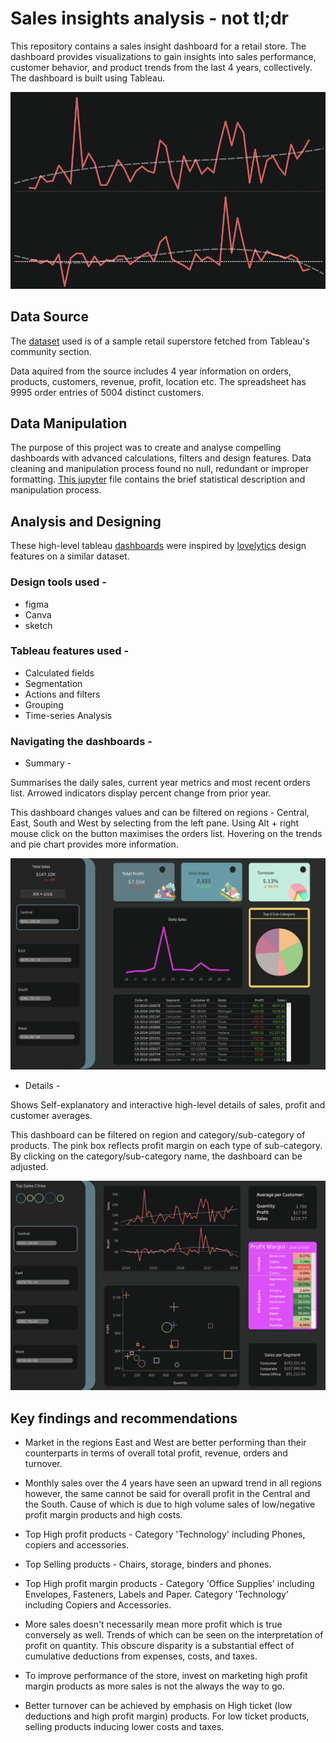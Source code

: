 # Sales insights analysis - not tl;dr 

This repository contains a sales insight dashboard for a retail store. The dashboard provides visualizations to gain insights into sales performance, customer behavior, and product trends from the last 4 years, collectively. The dashboard is built using Tableau. 

<p align="center">
  <img src="graphics/main.png">
</p>

## Data Source

The [dataset](https://community.tableau.com/s/question/0D54T00000CWeX8SAL/sample-superstore-sales-excelxls) used is of a sample retail superstore fetched from Tableau's community section.

Data aquired from the source includes 4 year information on orders, products, customers, revenue, profit, location etc. The spreadsheet has 9995 order entries of 5004 distinct customers. 

## Data Manipulation

The purpose of this project was to create and analyse compelling dashboards with advanced calculations, filters and design features. Data cleaning and manipulation process found no null, redundant or improper formatting. [This jupyter](Untitled.ipynb) file contains the brief statistical description and manipulation process.

## Analysis and Designing

These high-level tableau [dashboards](https://public.tableau.com/app/profile/suryansh.jamwal/viz/SalesinsightsDashboard/Dashboard1) were inspired by [lovelytics](https://www.youtube.com/watch?v=nkIy3ruOmZw) design features on a similar dataset. 

### Design tools used - 

* figma
* Canva
* sketch

### Tableau features used - 

* Calculated fields
* Segmentation
* Actions and filters
* Grouping
* Time-series Analysis

### Navigating the dashboards - 

* Summary - 

Summarises the daily sales, current year metrics and most recent orders list. Arrowed indicators display percent change from prior year.

This dashboard changes values and can be filtered on regions - Central, East, South and West by selecting from the left pane. Using Alt + right mouse click on the button maximises the orders list. Hovering on the trends and pie chart provides more information.

<p align="center">
  <img src="graphics/D1.png">
</p>

* Details - 

Shows Self-explanatory and interactive high-level details of sales, profit and customer averages.

This dashboard can be filtered on region and category/sub-category of products. The pink box reflects profit margin on each type of sub-category. By clicking on the category/sub-category name, the dashboard can be adjusted.

<p align="center">
  <img src="graphics/D2.png">
</p>

## Key findings and recommendations

* Market in the regions East and West are better performing than their counterparts in terms of overall total profit, revenue, orders and turnover.

* Monthly sales over the 4 years have seen an upward trend in all regions however, the same cannot be said for overall profit in the Central and the South. Cause of which is due to high volume sales of low/negative profit margin products and high costs.

* Top High profit products - Category 'Technology' including Phones, copiers and accessories.

* Top Selling products - Chairs, storage, binders and phones.

* Top High profit margin products - Category 'Office Supplies' including Envelopes, Fasteners, Labels and Paper. Category 'Technology' including Copiers and Accessories.

* More sales doesn't necessarily mean more profit which is true conversely as well. Trends of which can be seen on the interpretation of profit on quantity. This obscure disparity is a substantial effect of cumulative deductions from expenses, costs, and taxes.

* To improve performance of the store, invest on marketing high profit margin products as more sales is not the always the way to go. 

* Better turnover can be achieved by emphasis on High ticket (low deductions and high profit margin) products. For low ticket products, selling products inducing lower costs and taxes.


















